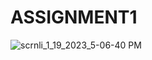# ASSIGNMENT1
![scrnli_1_19_2023_5-06-40 PM](https://user-images.githubusercontent.com/117839111/213434046-5210d527-e8fd-4c33-a8b9-5f69c5cbfaf5.gif)
